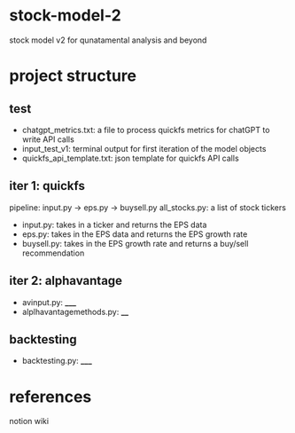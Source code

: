 # stock-model-2

stock model v2 for qunatamental analysis and beyond

# project structure

## test

- chatgpt_metrics.txt: a file to process quickfs metrics for chatGPT to write API calls
- input_test_v1: terminal output for first iteration of the model objects
- quickfs_api_template.txt: json template for quickfs API calls

## iter 1: quickfs

pipeline: input.py -> eps.py -> buysell.py
all_stocks.py: a list of stock tickers

- input.py: takes in a ticker and returns the EPS data
- eps.py: takes in the EPS data and returns the EPS growth rate
- buysell.py: takes in the EPS growth rate and returns a buy/sell recommendation

## iter 2: alphavantage

- avinput.py: **********\_\_\_**********
- alplhavantagemethods.py: **********\_\_**********

## backtesting

- backtesting.py: **********\_\_\_**********

# references

notion wiki
